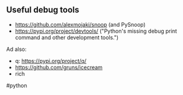 ## Useful debug tools

- https://github.com/alexmojaki/snoop (and PySnoop)
- https://pypi.org/project/devtools/ ("Python's missing debug print command and other development tools.")

Ad also:

- q: https://pypi.org/project/q/
- https://github.com/gruns/icecream
- rich

<!-- Keywords -->
#python
<!-- /Keywords -->
